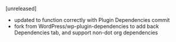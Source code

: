 [unreleased]
* updated to function correctly with Plugin Dependencies commit
* fork from WordPress/wp-plugin-dependencies to add back Dependencies tab, and support non-dot org dependencies
